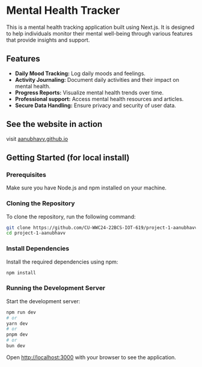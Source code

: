 # Mental Health Tracker

This is a mental health tracking application built using Next.js. It is designed to help individuals monitor their mental well-being through various features that provide insights and support.

## Features
- **Daily Mood Tracking:** Log daily moods and feelings.
- **Activity Journaling:** Document daily activities and their impact on mental health.
- **Progress Reports:** Visualize mental health trends over time.
- **Professional support:** Access mental health resources and articles.
- **Secure Data Handling:** Ensure privacy and security of user data.

## See the website in action
visit [aanubhavv.github.io](https://aanubhavv.github.io/)

## Getting Started (for local install)

### Prerequisites
Make sure you have Node.js and npm installed on your machine.

### Cloning the Repository
To clone the repository, run the following command:
```bash
git clone https://github.com/CU-WWC24-22BCS-IOT-619/project-1-aanubhavv.git
cd project-1-aanubhavv
```

### Install Dependencies
Install the required dependencies using npm:
```bash
npm install
```

### Running the Development Server
Start the development server:
```bash
npm run dev
# or
yarn dev
# or
pnpm dev
# or
bun dev
```
Open [http://localhost:3000](http://localhost:3000) with your browser to see the application.

